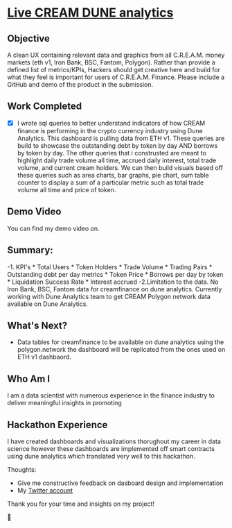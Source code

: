 # [Live CREAM DUNE analytics](https://dune.xyz/airbayer/CCCCCC)

## Objective
A clean UX containing relevant data and graphics from all C.R.E.A.M. money markets (eth v1, Iron Bank, BSC, Fantom, Polygon). Rather than provide a defined list of metrics/KPIs, Hackers should get creative here and build for what they feel is important for users of C.R.E.A.M. Finance. Please include a GitHub and demo of the product in the submission.

## Work Completed
- [x] I wrote sql queries to better understand indicators of how CREAM finance is performing in the crypto currency industry using Dune Analytics. This dashboard is pulling data from ETH v1. These queries are build to showcase the outstanding debt by token by day AND borrows by token by day. The other queries that i construsted are meant to highlight daily trade volume all time, accrued daily interest, total trade volume, and current cream holders. We can then build visuals based off these queries such as area charts, bar graphs, pie chart, sum table counter to display a sum of a particular metric such as total trade volume all time and price of token.

## Demo Video

You can find my demo video on. 

## Summary:
-1. KPI's
	* Total Users
	* Token Holders
	* Trade Volume
	* Trading Pairs
	* Outstanding debt per day metrics
	* Token Price
	* Borrows per day by token
	* Liquidation Success Rate
	* Interest accrued
-2.Limitation to the data. No Iron Bank, BSC, Fantom data for creamfinance on dune analytics. Currently working with Dune Analytics team to get CREAM Polygon network data available on Dune Analytics.

## What's Next?
* Data tables for creamfinance to be available on dune analytics using the polygon.network the dashboard will be replicated from the ones used on ETH v1 dashbaord.

## Who Am I
I am a data scientist with numerous experience in the finance industry to deliver meaningful insights in promoting 

## Hackathon Experience
I have created dashboards and visualizations thorughout my career in data science however these dashboards are implemented off smart contracts using dune analytics which translated very well to this hackathon.

Thoughts:
- Give me constructive feedback on dasboard design and implementation
- My [Twitter account](https://twitter.com/Airbayer1)
 
Thank you for your time and insights on my project!

:pray:
